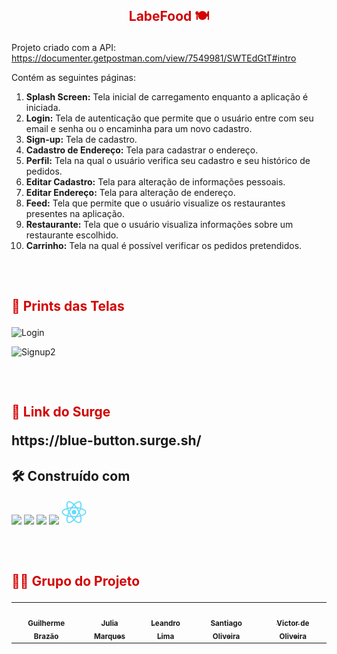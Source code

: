 <h2 align="center">
    <br>
    <p align="center" style="color: #D30404; font-weight: bold;">LabeFood 🍽
<p>
</h2>

Projeto criado com a API: https://documenter.getpostman.com/view/7549981/SWTEdGtT#intro

Contém as seguintes páginas:

1. **Splash Screen:** Tela inicial de carregamento enquanto a aplicação é iniciada.
2. **Login:** Tela de autenticação que permite que o usuário entre com seu email e senha ou o encaminha para um novo cadastro.
3. **Sign-up:** Tela de cadastro.
4. **Cadastro de Endereço:** Tela para cadastrar o endereço.
5. **Perfil:** Tela na qual o usuário verifica seu cadastro e seu histórico de pedidos. 
6. **Editar Cadastro:** Tela para alteração de informações pessoais.
7. **Editar Endereço:** Tela para alteração de endereço.
8. **Feed:** Tela que permite que o usuário visualize os restaurantes presentes na aplicação.
9. **Restaurante:** Tela que o usuário visualiza informações sobre um restaurante escolhido.
10. **Carrinho:** Tela na qual é possível verificar os pedidos pretendidos. 

<h2>
    <br>
    <p style="color: #D30404; font-weight: bold;"> 📸 Prints das Telas</p>
</h2>

![Login](https://user-images.githubusercontent.com/100722211/193490712-58d5fae4-813d-4e55-9e30-dc8a7d70ea7e.png)

![Signup2](https://user-images.githubusercontent.com/100722211/193490719-082645a6-e5e5-405d-956e-df95238f7046.png)


<h2>
    <br>
    <p style="color: #D30404; font-weight: bold;">🔗 Link do Surge</p>
    https://blue-button.surge.sh/
</h2>


## 🛠️ Construído com

<p>
<img witdh="40px" height="40px" src="https://user-images.githubusercontent.com/98292838/163856484-18282144-9061-42ee-9691-66c6454b362f.png">
<!-- git -->
<img witdh="40px" height="40px" src="https://user-images.githubusercontent.com/98292838/163856370-844eb1b7-11f6-48cd-abec-21c1da4b38b4.png">
<!-- html -->
<img witdh="40px" height="40px" src="https://user-images.githubusercontent.com/98292838/163856535-00dbc8fe-e415-4fa3-8d81-50975fb8839c.png">
<!-- css -->
<img witdh="40px" height="40px" src="https://user-images.githubusercontent.com/98292838/163856432-c20873d2-9b31-412e-92e9-a1f6c609b40c.png">
<!-- javascript -->
<img witdh="40px" height="40px" src="https://raw.githubusercontent.com/devicons/devicon/master/icons/react/react-original.svg">
</p>

<h2>
    <br>
    <p style="color: #D30404; font-weight: bold;">👨‍💻 Grupo do Projeto</p>
</h2>

<table>
  <tr>
    <td align="center"><a href="https://github.com/brazaoo"><img style="border-radius: 50%;" src="https://avatars.githubusercontent.com/u/102330950?v=4" width="100px;" alt=""/><br /><sub><b>Guilherme Brazão</b></sub></a><br /></td>    
     <td align="center"><a href="https://github.com/ju-marques"><img style="border-radius: 50%;" src="https://unavatar.io/github/ju-marques" width="100px;" alt=""/><br /><sub><b>Julia Marques</b></sub></a><br /></td> 
     <td align="center"><a href="https://github.com/leeoliima"><img style="border-radius: 50%;" src="https://avatars.githubusercontent.com/u/96210622?v=4" width="100px;" alt=""/><br /><sub><b>Leandro Lima</b></sub></a><br /></td> 
    <td align="center"><a href="https://github.com/SantiagoOliveira22"><img style="border-radius: 50%;" src="https://unavatar.io/github/SantiagoOliveira22" width="100px;" alt=""/><br /><sub><b>Santiago Oliveira</b></sub></a><br /></td> 
     <td align="center"><a href="https://github.com/vmotta95"><img style="border-radius: 50%;" src="https://avatars.githubusercontent.com/u/102388553?v=4" width="100px;" alt=""/><br /><sub><b>Victor de Oliveira</b></sub></a><br /></td> 
   
  </tr>
</table>

<br>
